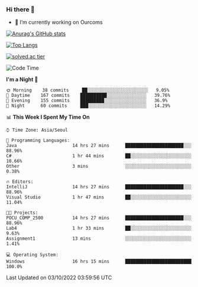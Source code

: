 ### Hi there 👋

- 🔭 I’m currently working on Ourcoms

<!--
**Rhange/Rhange** is a ✨ _special_ ✨ repository because its `README.md` (this file) appears on your GitHub profile.

Here are some ideas to get you started:

- 🌱 I’m currently learning ...
- 👯 I’m looking to collaborate on ...
- 🤔 I’m looking for help with ...
- 💬 Ask me about ...
- 📫 How to reach me: ...
- 😄 Pronouns: ...
- ⚡ Fun fact: ...
-->

[![Anurag's GitHub stats](https://github-readme-stats.vercel.app/api?username=rhange&show_icons=true&theme=gruvbox)](https://github.com/anuraghazra/github-readme-stats)

[![Top Langs](https://github-readme-stats.vercel.app/api/top-langs/?username=rhange&layout=compact&theme=gruvbox)](https://github.com/anuraghazra/github-readme-stats)

[![solved.ac tier](http://mazassumnida.wtf/api/generate_badge?boj=rhange0511)](https://solved.ac/rhange0511)

  <!--START_SECTION:waka-->
![Code Time](http://img.shields.io/badge/Code%20Time-568%20hrs%2015%20mins-blue)

**I'm a Night 🦉** 

```text
🌞 Morning    38 commits     ██░░░░░░░░░░░░░░░░░░░░░░░   9.05% 
🌆 Daytime    167 commits    ██████████░░░░░░░░░░░░░░░   39.76% 
🌃 Evening    155 commits    █████████░░░░░░░░░░░░░░░░   36.9% 
🌙 Night      60 commits     ███░░░░░░░░░░░░░░░░░░░░░░   14.29%

```


📊 **This Week I Spent My Time On** 

```text
⌚︎ Time Zone: Asia/Seoul

💬 Programming Languages: 
Java                     14 hrs 27 mins      ██████████████████████░░░   88.96% 
C#                       1 hr 44 mins        ██░░░░░░░░░░░░░░░░░░░░░░░   10.66% 
Other                    3 mins              ░░░░░░░░░░░░░░░░░░░░░░░░░   0.38%

🔥 Editors: 
IntelliJ                 14 hrs 27 mins      ██████████████████████░░░   88.96% 
Visual Studio            1 hr 47 mins        ██░░░░░░░░░░░░░░░░░░░░░░░   11.04%

🐱‍💻 Projects: 
POCU_COMP_2500           14 hrs 27 mins      ██████████████████████░░░   88.96% 
Lab4                     1 hr 33 mins        ██░░░░░░░░░░░░░░░░░░░░░░░   9.63% 
Assignment1              13 mins             ░░░░░░░░░░░░░░░░░░░░░░░░░   1.41%

💻 Operating System: 
Windows                  16 hrs 15 mins      █████████████████████████   100.0%

```


 Last Updated on 03/10/2022 03:59:56 UTC
<!--END_SECTION:waka-->
